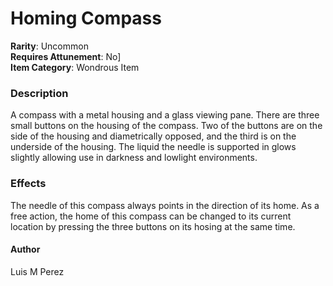 # Homing Compass
**Rarity**: Uncommon\
**Requires Attunement**: No]\
**Item Category**: Wondrous Item

### Description
A compass with a metal housing and a glass viewing pane.
There are three small buttons on the housing of the compass.
Two of the buttons are on the side of the housing and diametrically opposed, and the third is on the underside of the housing.
The liquid the needle is supported in glows slightly allowing use in darkness and lowlight environments.

### Effects
The needle of this compass always points in the direction of its home.
As a free action, the home of this compass can be changed to its current location by pressing the three buttons on its hosing at the same time.

#### Author
Luis M Perez
